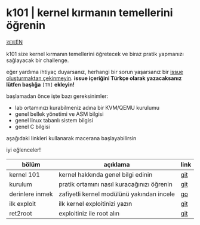 # k101 | kernel kırmanın temellerini öğrenin 
[🇬🇧EN](../../README.md)

k101 size kernel kırmanın temellerini öğretecek 
ve biraz pratik yapmanızı sağlayacak bir challenge.

eğer yardıma ihtiyaç duyarsanız, herhangi bir sorun yaşarsanız
bir [issue oluşturmaktan çekinmeyin](https://github.com/ngn13/k101/issues).
**issue içeriğini Türkçe olarak yazacaksanız lütfen başlığa** `[TR]` **ekleyin!**

başlamadan önce işte bazı gereksinimler:
- lab ortamınızı kurabilmeniz adına bir KVM/QEMU kurulumu
- genel bellek yönetimi ve ASM bilgisi
- genel linux tabanlı sistem bilgisi
- genel C bilgisi

aşağıdaki linkleri kullanarak macerana başlayabilirsin

iyi eğlenceler!

bölüm | açıklama | link
--- | --- | --- 
kernel 101 | kernel hakkında genel bilgi edinin | [git](kernel.md)
kurulum | pratik ortamını nasıl kuracağınızı öğrenin | [git](setup.md)
derinlere inmek | zafiyetli kernel modülünü yakından incele | [go](deeper.md)
ilk exploit | ilk kernel exploitinizi yazın | [git](first.md)
ret2root | exploitiniz ile root alın | [git](ret2root.md)
